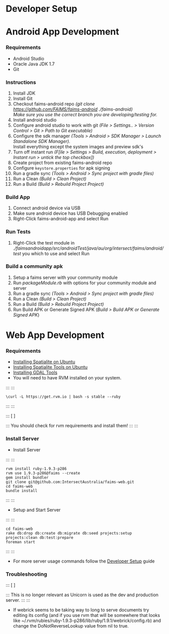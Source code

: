 Developer Setup
============================================================





Android App Development 
=======================

### Requirements 

-   Android Studio
-   Oracle Java JDK 1.7
-   Git

### Instructions 

1.  Install JDK
2.  Install Git
3.  Checkout faims-android repo *(git clone
    <https://github.com/FAIMS/faims-android> ./faims-android)*\
    *Make sure you use the correct branch you are developing/testing
    for.*
4.  Install android studio
5.  Configure android studio to work with git *(File \> Settings.. \>
    Version Control \> Git \> Path to Git executable)*
6.  Configure the sdk manager *(Tools \> Android \> SDK Manager \>
    Launch Standalone SDK Manager).*\
    Install everything except the system images and preview sdk\'s
7.  Turn off instant run *(F[ile \> Settings \> Build, execution,
    deployment \> Instant run \> untick the top
    checkbox])*
8.  Create project from existing faims-android repo
9.  Configure `keystore.properties` for apk signing
10. Run a gradle sync *(Tools \> Android \> Sync project with gradle
    files)*
11. Run a Clean *(Build \> Clean Project)*
12. Run a Build *(Build \> Rebuild Project Project)*

### Build App 

1.  Connect android device via USB
2.  Make sure android device has USB Debugging enabled
3.  Right-Click faims-android-app and select Run

### Run Tests 

1.  Right-Click the test module in
    *./faimsandroidapp/src/androidTest/java/au/org/intersect/faims/android/test*
    you which to use and select Run

### Build a community apk 

1.  Setup a faims server with your community module
2.  Run *packageModule.rb* with options for your community module and
    server
3.  Run a gradle sync *(Tools \> Android \> Sync project with gradle
    files)*
4.  Run a Clean *(Build \> Clean Project)*
5.  Run a Build *(Build \> Rebuild Project Project)*
6.  Run Build APK or Generate Signed APK (*Build \> Build APK or
    Generate Signed APK*)

Web App Development 
===================

### Requirements 

-   [Installing Spatialite on
    Ubuntu](https://wiki.intersect.org.au/display/FAIMS/Installing+Spatialite+on+Ubuntu)
-   [Installing Spatialite Tools on
    Ubuntu](https://wiki.intersect.org.au/display/FAIMS/Installing+Spatialite+Tools+on+Ubuntu)
-   [Installing GDAL
    Tools](https://wiki.intersect.org.au/display/FAIMS/Installing+GDAL+Tools)
-   You will need to have RVM installed on your system.

::: 
::: 
``` 
\curl -L https://get.rvm.io | bash -s stable --ruby
```
:::
:::

::: 
[ ]

::: 
You should check for rvm requirements and install them!
:::
:::

### Install Server 

-   Install Server

::: 
::: 
``` 
rvm install ruby-1.9.3-p286
rvm use 1.9.3-p286@faims --create
gem install bundler
git clone git@github.com:IntersectAustralia/faims-web.git
cd faims-web
bundle install
```
:::
:::

-   Setup and Start Server

::: 
::: 
``` 
cd faims-web
rake db:drop db:create db:migrate db:seed projects:setup projects:clean db:test:prepare
foreman start
```
:::
:::

-   For more server usage commands follow the [Developer
    Setup](../FAIMS/Developer+Setup.html) guide

### Troubleshooting 

::: 
[ ]

::: 
This is no longer relevant as Unicorn is used as the dev and production
server.
:::
:::

-   If webrick seems to be taking way to long to serve documents try
    editing its config (and if you use rvm that will be somewhere that
    looks like
    \~/.rvm/rubies/ruby-1.9.3-p286/lib/ruby/1.9.1/webrick/config.rb) and
    change the DoNotReverseLookup value from nil to true.

</div>